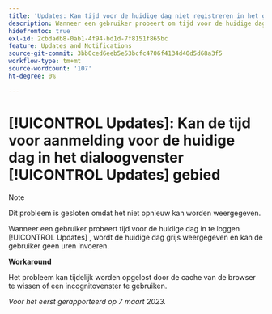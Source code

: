 ```yaml
---
title: 'Updates: Kan tijd voor de huidige dag niet registreren in het gebied Updates.'
description: Wanneer een gebruiker probeert om tijd voor de huidige dag in het gebied van Updates te registreren, wordt de huidige dag grayed uit, en de gebruiker kan geen uren ingaan.
hidefromtoc: true
exl-id: 2cbdadb8-0ab1-4f94-bd1d-7f8151f865bc
feature: Updates and Notifications
source-git-commit: 3bb0ced6eeb5e53bcfc4706f4134d40d5d68a3f5
workflow-type: tm+mt
source-wordcount: '107'
ht-degree: 0%

---
```


# [!UICONTROL Updates]: Kan de tijd voor aanmelding voor de huidige dag in het dialoogvenster [!UICONTROL Updates] gebied

>[!NOTE]
>
>Dit probleem is gesloten omdat het niet opnieuw kan worden weergegeven.

Wanneer een gebruiker probeert tijd voor de huidige dag in te loggen [!UICONTROL Updates] , wordt de huidige dag grijs weergegeven en kan de gebruiker geen uren invoeren.

**Workaround**

Het probleem kan tijdelijk worden opgelost door de cache van de browser te wissen of een incognitovenster te gebruiken.

_Voor het eerst gerapporteerd op 7 maart 2023._
